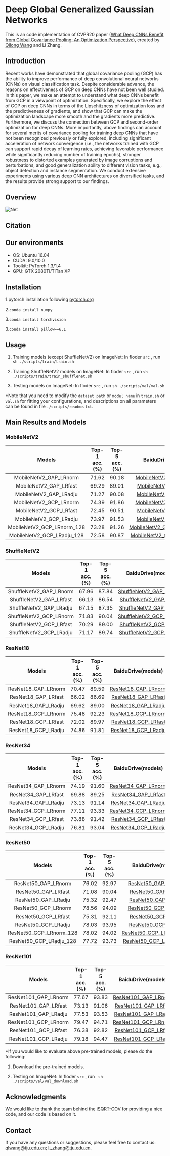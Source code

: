 # Deep Global Generalized Gaussian Networks
This is an code implementation of CVPR20 paper ([What Deep CNNs Benefit from Global Covariance Pooling: An Optimization Perspective]()), created by [Qilong Wang](https://csqlwang.github.io/homepage/) and Li Zhang.

## Introduction
Recent works have demonstrated that global covariance pooling (GCP) has the ability to improve performance of deep convolutional neural networks (CNNs) on visual classification task. Despite considerable advance, the reasons on effectiveness of GCP on deep CNNs have not been well studied. In this paper, we make an attempt to understand
what deep CNNs benefit from GCP in a viewpoint of optimization. Specifically, we explore the effect of GCP on deep CNNs in terms of the Lipschitzness of optimization loss and the predictiveness of gradients, and show that GCP can make the optimization landscape more smooth and the gradients more predictive. Furthermore, we discuss the connection between GCP and second-order optimization for deep CNNs. More importantly, above findings can account for several merits of covariance pooling for training deep CNNs that have not been recognized previously or fully explored, including significant acceleration of network convergence (i.e., the networks trained with GCP can support rapid decay of learning rates, achieving favorable
performance while significantly reducing number of training epochs), stronger robustness to distorted examples generated by image corruptions and perturbations, and good generalization ability to different vision tasks, e.g., object detection and instance segmentation. We conduct extensive experiments using various deep CNN architectures on diversified tasks, and the results provide strong support to our findings.

## Overview
![Net]()

## Citation


## Our environments

- OS: Ubuntu 16.04
- CUDA: 9.0/10.0
- Toolkit: PyTorch 1.3/1.4
- GPU: GTX 2080Ti/TiTan XP

## Installation

1.pytorch installation following [pytorch.org](https://pytorch.org/)

2.`conda install numpy`

3.`conda install torchvision`

3.`conda install pillow==6.1`

## Usage

1. Training models (except ShuffleNetV2) on ImageNet: In floder `src` , run ` sh ./scripts/train/train.sh `

2. Training ShuffleNetV2 models on ImageNet: In floder `src` , run ` sh ./scripts/train/train_shufflenet.sh `

3. Testing models on ImageNet:  In floder `src` , run ` sh ./scripts/val/val.sh `

*Note that you need to modify  the `dataset path` or `model name` in `train.sh` or `val.sh` for fitting your configurations, and descriptions on all parameters can be found in file `./scripts/readme.txt`.

## Main Results and Models 

### MobileNetV2
|Models|Top-1 acc.(%)|Top-5 acc.(%)|BaiduDrive(models)|Extract code|GoogleDrive|
|:----:|:-----------:|:-----------:|:----------------:|:----------:|:---------:|
|MobileNetV2_GAP_LRnorm|71.62|90.18|[MobileNetV2_GAP_LRnorm]()||[MobileNetV2_GAP_LRnorm]()|
|MobileNetV2_GAP_LRfast|69.29|89.01|[MobileNetV2_GAP_LRfast]()||[MobileNetV2_GAP_LRfast]()|
|MobileNetV2_GAP_LRadju|71.27|90.08|[MobileNetV2_GAP_LRadju]()||[MobileNetV2_GAP_LRadju]()|
|MobileNetV2_GCP_LRnorm|74.39|91.86|[MobileNetV2_GCP_LRnorm]()||[MobileNetV2_GCP_LRnorm]()|
|MobileNetV2_GCP_LRfast|72.45|90.51|[MobileNetV2_GCP_LRfast]()||[MobileNetV2_GCP_LRfast]()|
|MobileNetV2_GCP_LRadju|73.97|91.53|[MobileNetV2_GCP_LRadju]()||[MobileNetV2_GCP_LRadju]()|
|MobileNetV2_GCP_LRnorm_128|73.28|91.26|[MobileNetV2_GCP_LRnorm_128]()||[MobileNetV2_GCP_LRnorm_128]()|
|MobileNetV2_GCP_LRadju_128|72.58|90.87|[MobileNetV2_GCP_LRadju_128]()||[MobileNetV2_GCP_LRadju_128]()|

### ShuffleNetV2
|Models|Top-1 acc.(%)|Top-5 acc.(%)|BaiduDrive(models)|Extract code|GoogleDrive|
|:----:|:-----------:|:-----------:|:----------------:|:----------:|:---------:|
|ShuffleNetV2_GAP_LRnorm|67.96|87.84|[ShuffleNetV2_GAP_LRnorm]()||[ShuffleNetV2_GAP_LRnorm]()|
|ShuffleNetV2_GAP_LRfast|66.13|86.54|[ShuffleNetV2_GAP_LRfast]()||[ShuffleNetV2_GAP_LRfast]()|
|ShuffleNetV2_GAP_LRadju|67.15|87.35|[ShuffleNetV2_GAP_LRadju]()||[ShuffleNetV2_GAP_LRadju]()|
|ShuffleNetV2_GCP_LRnorm|71.83|90.04|[ShuffleNetV2_GCP_LRnorm]()||[ShuffleNetV2_GCP_LRnorm]()|
|ShuffleNetV2_GCP_LRfast|70.29|89.00|[ShuffleNetV2_GCP_LRfast]()||[ShuffleNetV2_GCP_LRfast]()|
|ShuffleNetV2_GCP_LRadju|71.17|89.74|[ShuffleNetV2_GCP_LRadju]()||[ShuffleNetV2_GCP_LRadju]()|

### ResNet18
|Models|Top-1 acc.(%)|Top-5 acc.(%)|BaiduDrive(models)|Extract code|GoogleDrive|
|:----:|:-----------:|:-----------:|:----------------:|:----------:|:---------:|
|ResNet18_GAP_LRnorm|70.47|89.59|[ResNet18_GAP_LRnorm]()||[ResNet18_GAP_LRnorm]()|
|ResNet18_GAP_LRfast|66.02|86.69|[ResNet18_GAP_LRfast]()||[ResNet18_GAP_LRfast]()|
|ResNet18_GAP_LRadju|69.62|89.00|[ResNet18_GAP_LRadju]()||[ResNet18_GAP_LRadju]()|
|ResNet18_GCP_LRnorm|75.48|92.23|[ResNet18_GCP_LRnorm]()||[ResNet18_GCP_LRnorm]()|
|ResNet18_GCP_LRfast|72.02|89.97|[ResNet18_GCP_LRfast]()||[ResNet18_GCP_LRfast]()|
|ResNet18_GCP_LRadju|74.86|91.81|[ResNet18_GCP_LRadju]()||[ResNet18_GCP_LRadju]()|

### ResNet34
|Models|Top-1 acc.(%)|Top-5 acc.(%)|BaiduDrive(models)|Extract code|GoogleDrive|
|:----:|:-----------:|:-----------:|:----------------:|:----------:|:---------:|
|ResNet34_GAP_LRnorm|74.19|91.60|[ResNet34_GAP_LRnorm]()||[ResNet34_GAP_LRnorm]()|
|ResNet34_GAP_LRfast|69.88|89.25|[ResNet34_GAP_LRfast]()||[ResNet34_GAP_LRfast]()|
|ResNet34_GAP_LRadju|73.13|91.14|[ResNet34_GAP_LRadju]()||[ResNet34_GAP_LRadju]()|
|ResNet34_GCP_LRnorm|77.11|93.33|[ResNet34_GCP_LRnorm]()||[ResNet34_GCP_LRnorm]()|
|ResNet34_GCP_LRfast|73.88|91.42|[ResNet34_GCP_LRfast]()||[ResNet34_GCP_LRfast]()|
|ResNet34_GCP_LRadju|76.81|93.04|[ResNet34_GCP_LRadju]()||[ResNet34_GCP_LRadju]()|

### ResNet50
|Models|Top-1 acc.(%)|Top-5 acc.(%)|BaiduDrive(models)|Extract code|GoogleDrive|
|:----:|:-----------:|:-----------:|:----------------:|:----------:|:---------:|
|ResNet50_GAP_LRnorm|76.02|92.97|[ResNet50_GAP_LRnorm]()||[ResNet50_GAP_LRnorm]()|
|ResNet50_GAP_LRfast|71.08|90.04|[ResNet50_GAP_LRfast]()||[ResNet50_GAP_LRfast]()|
|ResNet50_GAP_LRadju|75.32|92.47|[ResNet50_GAP_LRadju]()||[ResNet50_GAP_LRadju]()|
|ResNet50_GCP_LRnorm|78.56|94.09|[ResNet50_GCP_LRnorm]()||[ResNet50_GCP_LRnorm]()|
|ResNet50_GCP_LRfast|75.31|92.11|[ResNet50_GCP_LRfast]()||[ResNet50_GCP_LRfast]()|
|ResNet50_GCP_LRadju|78.03|93.95|[ResNet50_GCP_LRadju]()||[ResNet50_GCP_LRadju]()|
|ResNet50_GCP_LRnorm_128|78.02|94.02|[ResNet50_GCP_LRnorm_128]()||[ResNet50_GCP_LRnorm_128]()|
|ResNet50_GCP_LRadju_128|77.72|93.73|[ResNet50_GCP_LRadju_128]()||[ResNet50_GCP_LRadju_128]()|

### ResNet101
|Models|Top-1 acc.(%)|Top-5 acc.(%)|BaiduDrive(models)|Extract code|GoogleDrive|
|:----:|:-----------:|:-----------:|:----------------:|:----------:|:---------:|
|ResNet101_GAP_LRnorm|77.67|93.83|[ResNet101_GAP_LRnorm]()||[ResNet101_GAP_LRnorm]()|
|ResNet101_GAP_LRfast|73.13|91.06|[ResNet101_GAP_LRfast]()||[ResNet101_GAP_LRfast]()|
|ResNet101_GAP_LRadju|77.53|93.53|[ResNet101_GAP_LRadju]()||[ResNet101_GAP_LRadju]()|
|ResNet101_GCP_LRnorm|79.47|94.71|[ResNet101_GCP_LRnorm]()||[ResNet101_GCP_LRnorm]()|
|ResNet101_GCP_LRfast|76.38|92.82|[ResNet101_GCP_LRfast]()||[ResNet101_GCP_LRfast]()|
|ResNet101_GCP_LRadju|79.18|94.47|[ResNet101_GCP_LRadju]()||[ResNet101_GCP_LRadju]()|

*If you would like to evaluate above pre-trained models, please do the following:

1. Download the pre-trained models.

2. Testing on ImageNet: In floder `src` , run ` sh ./scripts/val/val_download.sh` 

## Acknowledgments
We would like to thank the team behind the [iSQRT-COV](https://github.com/jiangtaoxie/fast-MPN-COV) for providing a nice code, and our code is based on it.

## Contact
If you have any questions or suggestions, please feel free to contact us: qlwang@tju.edu.cn; li_zhang@tju.edu.cn.
